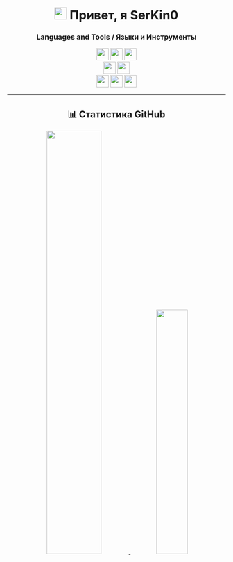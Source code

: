<div align="center">
<h1 align="center">
  <img src="https://media.giphy.com/media/hvRJCLFzcasrR4ia7z/giphy.gif" width="28">
  Привет, я SerKin0
</h1>
<h3>Languages and Tools / Языки и Инструменты</h3>

<img src="https://img.shields.io/badge/Python-3776AB?style=for-the-badge&logo=python&logoColor=white" height="28">
<img src="https://img.shields.io/badge/C%23-512BD4?style=for-the-badge&logo=csharp&logoColor=white" height="28">
<img src="https://img.shields.io/badge/C++-00599C?style=for-the-badge&logo=c%2B%2B&logoColor=white" height="28">
<br>
<img src="https://img.shields.io/badge/Git-F05032?style=for-the-badge&logo=git&logoColor=white" height="28">
<img src="https://img.shields.io/badge/Docker-2496ED?style=for-the-badge&logo=docker&logoColor=white" height="28">
<br>
<img src="https://img.shields.io/badge/Jupyter-F37626?style=for-the-badge&logo=Jupyter&logoColor=white" height="28">
<img src="https://img.shields.io/badge/Matplotlib-%23ffffff.svg?style=for-the-badge&logo=Matplotlib&logoColor=black" height="28">
<img src="https://img.shields.io/badge/LaTeX-008080?style=for-the-badge&logo=latex&logoColor=white" height="28">

---

## 📊 Статистика GitHub

<div align="center">
  <a href="https://github.com/SerKin0">
    <img width="50%" src="https://github-readme-stats.vercel.app/api?username=SerKin0&show_icons=true&theme=radical" />
  </a>
  <a href="https://github.com/SerKin0">
    <img width="38%" src="https://github-readme-stats.vercel.app/api/top-langs/?username=SerKin0&layout=compact&theme=radical" />
  </a>
</div>
